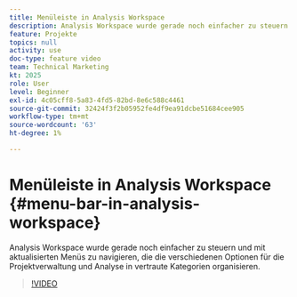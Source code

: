 ```yaml
---
title: Menüleiste in Analysis Workspace
description: Analysis Workspace wurde gerade noch einfacher zu steuern und mit aktualisierten Menüs zu navigieren, die die verschiedenen Optionen für die Projektverwaltung und Analyse in vertraute Kategorien organisieren.
feature: Projekte
topics: null
activity: use
doc-type: feature video
team: Technical Marketing
kt: 2025
role: User
level: Beginner
exl-id: 4c05cff8-5a83-4fd5-82bd-8e6c588c4461
source-git-commit: 32424f3f2b05952fe4df9ea91dcbe51684cee905
workflow-type: tm+mt
source-wordcount: '63'
ht-degree: 1%

---
```


# Menüleiste in Analysis Workspace {#menu-bar-in-analysis-workspace}

Analysis Workspace wurde gerade noch einfacher zu steuern und mit aktualisierten Menüs zu navigieren, die die verschiedenen Optionen für die Projektverwaltung und Analyse in vertraute Kategorien organisieren.

>[!VIDEO](https://video.tv.adobe.com/v/23965/?quality=12)
